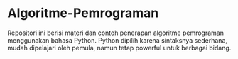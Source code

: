 # Algoritme-Pemrograman
Repositori ini berisi materi dan contoh penerapan algoritme pemrograman menggunakan bahasa Python. Python dipilih karena sintaksnya sederhana, mudah dipelajari oleh pemula, namun tetap powerful untuk berbagai bidang.
